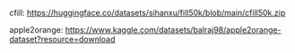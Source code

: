 cfill: https://huggingface.co/datasets/sihanxu/fill50k/blob/main/cfill50k.zip

apple2orange: https://www.kaggle.com/datasets/balraj98/apple2orange-dataset?resource=download
